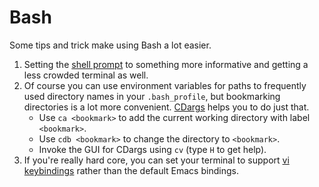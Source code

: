 # Bash

Some tips and trick make using Bash a lot easier.

  1. Setting the [shell prompt](Ps1.md) to something more informative and
     getting a less crowded terminal as well.
  1. Of course you can use environment variables for paths to frequently
     used directory names in your `.bash_profile`, but bookmarking
     directories is a lot more convenient.
     [CDargs](http://www.skamphausen.de/cgi-bin/ska/CDargs) helps you to
     do just that.
      * Use `ca <bookmark>` to add the current working directory with
        label `<bookmark>`.
      * Use `cdb <bookmark>` to change the directory to `<bookmark>`.
      * Invoke the GUI for CDargs using `cv` (type `H` to get help).
  1. If you're really hard core, you can set your terminal to support
     [vi keybindings](vi_keybindings.md) rather than the default Emacs
     bindings.
